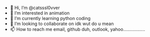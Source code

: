 - 👋 Hi, I’m @catsssl0vver
- 👀 I’m interested in animation
- 🌱 I’m currently learning python coding
- 💞️ I’m looking to collaborate on idk wut do u mean
- 📫 How to reach me email, github duh, outlook, yahoo.................

